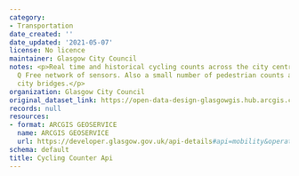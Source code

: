 ```yaml
---
category:
- Transportation
date_created: ''
date_updated: '2021-05-07'
license: No licence
maintainer: Glasgow City Council
notes: <p>Real time and historical cycling counts across the city centre using the
  Q Free network of sensors. Also a small number of pedestrian counts across some
  city bridges.</p>
organization: Glasgow City Council
original_dataset_link: https://open-data-design-glasgowgis.hub.arcgis.com/documents/GlasgowGIS::cycling-counter-api
records: null
resources:
- format: ARCGIS GEOSERVICE
  name: ARCGIS GEOSERVICE
  url: https://developer.glasgow.gov.uk/api-details#api=mobility&operation=get-mobility-measurements
schema: default
title: Cycling Counter Api
---
```


